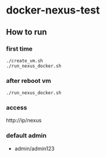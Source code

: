 # docker-nexus-test

## How to run

### first time
```
./create_vm.sh
./run_nexus_docker.sh
```

### after reboot vm
```
./run_nexus_docker.sh
```

### access
http://ip/nexus

### default admin
* admin/admin123

